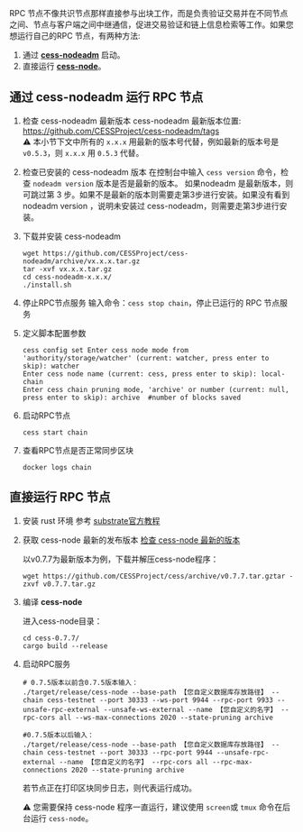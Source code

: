 RPC 节点不像共识节点那样直接参与出块工作，而是负责验证交易并在不同节点之间、节点与客户端之间中继通信，促进交易验证和链上信息检索等工作。如果您想运行自己的RPC 节点，有两种方法:

1. 通过 [**cess-nodeadm**](https://github.com/CESSProject/cess-nodeadm) 启动。
2. 直接运行 [**cess-node**](https://github.com/CESSProject/cess)。

## 通过 cess-nodeadm 运行 RPC 节点

1. 检查 cess-nodeadm 最新版本
   cess-nodeadm 最新版本位置: <https://github.com/CESSProject/cess-nodeadm/tags><br/>
   ⚠️ 本小节下文中所有的 `x.x.x` 用最新的版本号代替，例如最新的版本号是 `v0.5.3`，则 `x.x.x` 用 `0.5.3` 代替。

2. 检查已安装的 cess-nodeadm 版本
   在控制台中输入 `cess version` 命令，检查 `nodeadm version` 版本是否是最新的版本。
   如果nodeadm 是最新版本，则可跳过第 3 步。如果不是最新的版本则需要走第3步进行安装。如果没有看到 nodeadm version ，说明未安装过 cess-nodeadm，则需要走第3步进行安装。

3. 下载并安装 cess-nodeadm
   ```shell
   wget https://github.com/CESSProject/cess-nodeadm/archive/vx.x.x.tar.gz
   tar -xvf vx.x.x.tar.gz
   cd cess-nodeadm-x.x.x/
   ./install.sh
   ```

4. 停止RPC节点服务
   输入命令：`cess stop chain`，停止已运行的 RPC 节点服务

5. 定义脚本配置参数
   ```shell
   cess config set Enter cess node mode from 'authority/storage/watcher' (current: watcher, press enter to skip): watcher
   Enter cess node name (current: cess, press enter to skip): local-chain
   Enter cess chain pruning mode, 'archive' or number (current: null, press enter to skip): archive  #number of blocks saved
   ```

6. 启动RPC节点
   ```shell
   cess start chain
   ```

7. 查看RPC节点是否正常同步区块
   ```shell
   docker logs chain
   ```

## 直接运行 RPC 节点

1. 安装 rust 环境
   参考 [substrate官方教程](https://docs.substrate.io/install/)

2. 获取 cess-node 最新的发布版本
   [检查 cess-node 最新的版本](https://github.com/CESSProject/cess/tags)

   以v0.7.7为最新版本为例，下载并解压cess-node程序：

   ```shell
   wget https://github.com/CESSProject/cess/archive/v0.7.7.tar.gztar -zxvf v0.7.7.tar.gz
   ```

3. 编译 **cess-node**

   进入cess-node目录：
   ```shell
   cd cess-0.7.7/
   cargo build --release
   ```

4. 启动RPC服务
   ```shell
   # 0.7.5版本以前含0.7.5版本输入：
   ./target/release/cess-node --base-path 【您自定义数据库存放路径】 --chain cess-testnet --port 30333 --ws-port 9944 --rpc-port 9933 --unsafe-rpc-external --unsafe-ws-external --name 【您自定义的名字】 --rpc-cors all --ws-max-connections 2020 --state-pruning archive

   #0.7.5版本以后输入：
   ./target/release/cess-node --base-path 【您自定义数据库存放路径】 --chain cess-testnet --port 30333 --rpc-port 9944 --unsafe-rpc-external --name 【您自定义的名字】 --rpc-cors all --rpc-max-connections 2020 --state-pruning archive
   ```

   若节点正在打印区块同步日志，则代表运行成功。

   ⚠️ 您需要保持 cess-node 程序一直运行，建议使用 `screen`或 `tmux` 命令在后台运行 `cess-node`。
